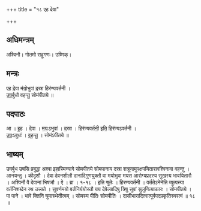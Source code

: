 +++
title = "१८ एह देवा"

+++
## अधिमन्त्रम्
अश्विनौ। गोतमो राहूगणः। उष्णिक्।

## मन्त्रः
एह दे॒वा म॑यो॒भुवा॑ द॒स्रा हिर॑ण्यवर्तनी ।  
उ॒ष॒र्बुधो॑ वहन्तु॒ सोम॑पीतये ॥

## पदपाठः
आ । इ॒ह । दे॒वा । म॒यः॒ऽभुवा॑ । द॒स्रा । हिर॑ण्यवर्तनी॒ इति॒ हिर॑ण्यऽवर्तनी ।  
उ॒षः॒ऽबुधः॑ । व॒ह॒न्तु॒ । सोम॑ऽपीतये ॥

## भाष्यम्
उषर्बुध उषसि प्रबुद्धा अश्वा इहास्मिन्यागे सोमपीतये सोमपानाय दस्रा शत्रूणामुपक्षपयितारावश्विनावा वहन्तु । आनयन्तु । कीदृशौ । देवा देवनशीलौ दानादिगुणयुक्तौ वा मयोभुवा मयस आरोग्यप्रदस्य सुखस्य भावयितारौ । अश्विनौ वै देवानां भिषजौ । ऐ । ब्रा । १-१८ । इति श्रुतेः । हिरण्यवर्तनी । वर्ततेऽनेनेति व्युत्पत्त्या वर्तनिशब्देन रथ उच्यते । सुवर्णमयो वर्तनिर्ययोस्तौ यय देवेत्यादिषु त्रिषु सुपां सुलुगित्याकारः । सोमपीतये । पा पाने । भावे क्तिनि घुमास्थेतीत्वम् । सोमस्य पीतिः सोमपीतिः । दासीभारादित्वात्पूर्वपदप्रकृतिस्वरत्वं ॥ १८ ॥